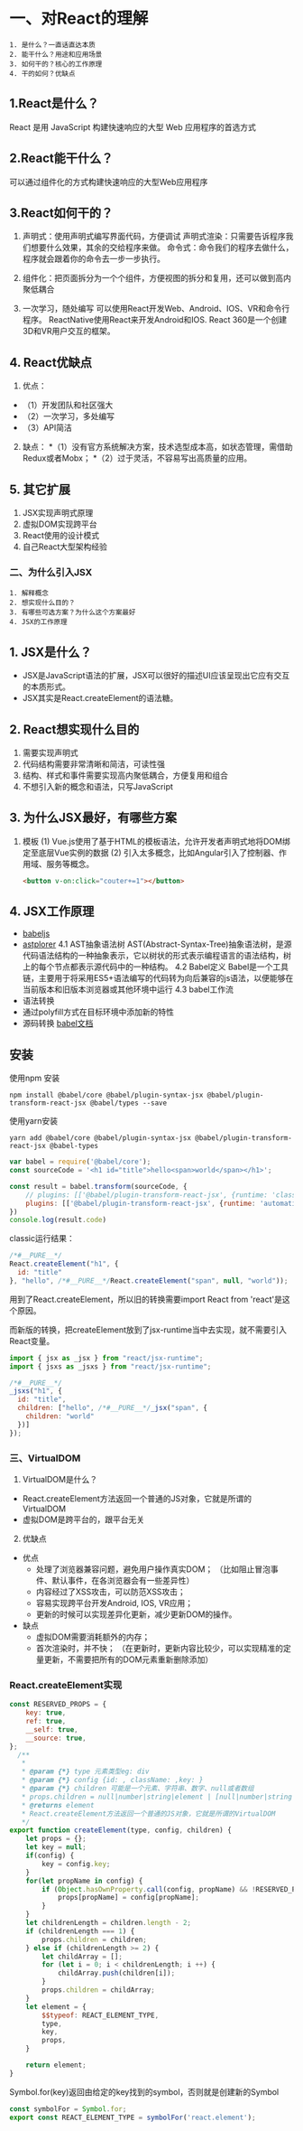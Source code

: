 # 一、对React的理解
    1. 是什么？一直话直达本质
    2. 能干什么？用途和应用场景
    3. 如何干的？核心的工作原理
    4. 干的如何？优缺点
## 1.React是什么？
React 是用 JavaScript 构建快速响应的大型 Web 应用程序的首选方式

## 2.React能干什么？
可以通过组件化的方式构建快速响应的大型Web应用程序

## 3.React如何干的？
1. 声明式：使用声明式编写界面代码，方便调试
    声明式渲染：只需要告诉程序我们想要什么效果，其余的交给程序来做。
    命令式：命令我们的程序去做什么，程序就会跟着你的命令去一步一步执行。
2. 组件化：把页面拆分为一个个组件，方便视图的拆分和复用，还可以做到高内聚低耦合

3. 一次学习，随处编写
    可以使用React开发Web、Android、IOS、VR和命令行程序。
    ReactNative使用React来开发Android和IOS.
    React 360是一个创建3D和VR用户交互的框架。
## 4. React优缺点
1. 优点：
* （1）开发团队和社区强大
* （2）一次学习，多处编写
* （3）API简洁
2. 缺点：
*（1）没有官方系统解决方案，技术选型成本高，如状态管理，需借助Redux或者Mobx；
*（2）过于灵活，不容易写出高质量的应用。
## 5. 其它扩展
1. JSX实现声明式原理
2. 虚拟DOM实现跨平台
3. React使用的设计模式
4. 自己React大型架构经验


### 二、为什么引入JSX
    1. 解释概念
    2. 想实现什么目的？
    3. 有哪些可选方案？为什么这个方案最好
    4. JSX的工作原理
## 1. JSX是什么？
* JSX是JavaScript语法的扩展，JSX可以很好的描述UI应该呈现出它应有交互的本质形式。
* JSX其实是React.createElement的语法糖。

## 2. React想实现什么目的
1. 需要实现声明式
2. 代码结构需要非常清晰和简洁，可读性强
3. 结构、样式和事件需要实现高内聚低耦合，方便复用和组合
4. 不想引入新的概念和语法，只写JavaScript

## 3. 为什么JSX最好，有哪些方案
1. 模板
    (1) Vue.js使用了基于HTML的模板语法，允许开发者声明式地将DOM绑定至底层Vue实例的数据
    (2) 引入太多概念，比如Angular引入了控制器、作用域、服务等概念。
    ```html
    <button v-on:click="couter+=1"></button>
    ```

## 4. JSX工作原理
* [babeljs](https://www.babeljs.cn/)
* [astplorer](https://astexplorer.net/)
4.1 AST抽象语法树
AST(Abstract-Syntax-Tree)抽象语法树，是源代码语法结构的一种抽象表示，它以树状的形式表示编程语言的语法结构，树上的每个节点都表示源代码中的一种结构。
4.2 Babel定义
Babel是一个工具链，主要用于将采用ES5+语法编写的代码转为向后兼容的js语法，以便能够在当前版本和旧版本浏览器或其他环境中运行
4.3 babel工作流
* 语法转换
* 通过polyfill方式在目标环境中添加新的特性
* 源码转换
[babel文档](https://www.babeljs.cn/docs/)

## 安装
使用npm 安装
```
npm install @babel/core @babel/plugin-syntax-jsx @babel/plugin-transform-react-jsx @babel/types --save
```
使用yarn安装
```
yarn add @babel/core @babel/plugin-syntax-jsx @babel/plugin-transform-react-jsx @babel-types
```

```javascript
var babel = require('@babel/core');
const sourceCode = '<h1 id="title">hello<span>world</span></h1>';

const result = babel.transform(sourceCode, {
    // plugins: [['@babel/plugin-transform-react-jsx', {runtime: 'classic'}]],
    plugins: [['@babel/plugin-transform-react-jsx', {runtime: 'automatic'}]],
})
console.log(result.code)
```

classic运行结果：
```javascript
/*#__PURE__*/
React.createElement("h1", {
  id: "title"
}, "hello", /*#__PURE__*/React.createElement("span", null, "world"));
```
用到了React.createElement，所以旧的转换需要import React from 'react'是这个原因。

而新版的转换，把createElement放到了jsx-runtime当中去实现，就不需要引入React变量。
```javascript
import { jsx as _jsx } from "react/jsx-runtime";
import { jsxs as _jsxs } from "react/jsx-runtime";

/*#__PURE__*/
_jsxs("h1", {
  id: "title",
  children: ["hello", /*#__PURE__*/_jsx("span", {
    children: "world"
  })]
});

```
### 三、VirtualDOM
1. VirtualDOM是什么？
* React.createElement方法返回一个普通的JS对象，它就是所谓的VirtualDOM
* 虚拟DOM是跨平台的，跟平台无关
2. 优缺点
* 优点
    * 处理了浏览器兼容问题，避免用户操作真实DOM；
    （比如阻止冒泡事件、默认事件，在各浏览器会有一些差异性）
    * 内容经过了XSS攻击，可以防范XSS攻击；
    * 容易实现跨平台开发Android, IOS, VR应用；
    * 更新的时候可以实现差异化更新，减少更新DOM的操作。
* 缺点
    * 虚拟DOM需要消耗额外的内存；
    * 首次渲染时，并不快；
    （在更新时，更新内容比较少，可以实现精准的定量更新，不需要把所有的DOM元素重新删除添加）

### React.createElement实现
```javascript
const RESERVED_PROPS = {
    key: true,
    ref: true,
    __self: true,
    __source: true,
};
  /**
   * 
   * @param {*} type 元素类型eg: div
   * @param {*} config {id: , className: ,key: }
   * @param {*} children 可能是一个元素、字符串、数字、null或者数组
   * props.children = null|number|string|element | [null|number|string|element]
   * @returns element
   * React.createElement方法返回一个普通的JS对象，它就是所谓的VirtualDOM
   */
export function createElement(type, config, children) {
    let props = {};
    let key = null;
    if(config) {
        key = config.key;
    }
    for(let propName in config) {
        if (Object.hasOwnProperty.call(config, propName) && !RESERVED_PROPS.hasOwnProperty(propName)) {
            props[propName] = config[propName];
        }
    }
    let childrenLength = children.length - 2;
    if (childrenLength === 1) {
        props.children = children;
    } else if (childrenLength >= 2) {
        let childArray = [];
        for (let i = 0; i < childrenLength; i ++) {
            childArray.push(children[i]);
        }
        props.children = childArray;
    }
    let element = {
        $$typeof: REACT_ELEMENT_TYPE,
        type,
        key,
        props,
    }

    return element;
}

```

Symbol.for(key)返回由给定的key找到的symbol，否则就是创建新的Symbol
```javascript
const symbolFor = Symbol.for;
export const REACT_ELEMENT_TYPE = symbolFor('react.element');
```



